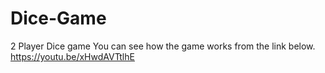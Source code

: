 # Dice-Game
2 Player Dice game You can see how the game works from the link below. <br />
https://youtu.be/xHwdAVTtlhE
